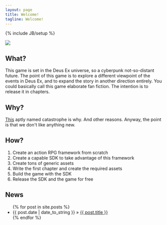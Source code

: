 ```yaml
---
layout: page
title: Welcome!
tagline: Welcome!
---
```

{% include JB/setup %}

<img src="{{ BASE_PATH }}/assets/themes/vongott/images/logo/300x400.png" id="frontpage-logo" />

## What?
This game is set in the Deus Ex universe, so a cyberpunk not-so-distant future. The point of this game is to explore a different viewpoint of the events in Deus Ex, and to expand the story in another direction entirely. You could basically call this game elaborate fan fiction. The intention is to release it in chapters. 

## Why?
[This](http://www.youtube.com/watch?v=p1b8k469DbY#at=188) aptly named catastrophe is why. And other reasons. Anyway, the point is that we don't like anything new.

## How?
1. Create an action RPG framework from scratch
2. Create a capable SDK to take advantage of this framework
3. Create tons of generic assets
4. Write the first chapter and create the required assets
5. Build the game with the SDK
6. Release the SDK and the game for free

## News
<ul class="posts">
  {% for post in site.posts %}
    <li><span>{{ post.date | date_to_string }}</span> &raquo; <a href="{{ BASE_PATH }}{{ post.url }}">{{ post.title }}</a></li>
  {% endfor %}
</ul>

